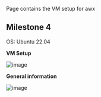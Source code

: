 Page contains the VM setup for awx

## Milestone 4

OS: Ubuntu 22.04

**VM Setup**  

![image](https://user-images.githubusercontent.com/71083461/216784885-9c445307-dead-4c74-85e5-22f5efc02a4c.png)  

**General information**  

![image](https://user-images.githubusercontent.com/71083461/216786231-b698740a-51f9-4932-96fb-e52a22cff904.png)
